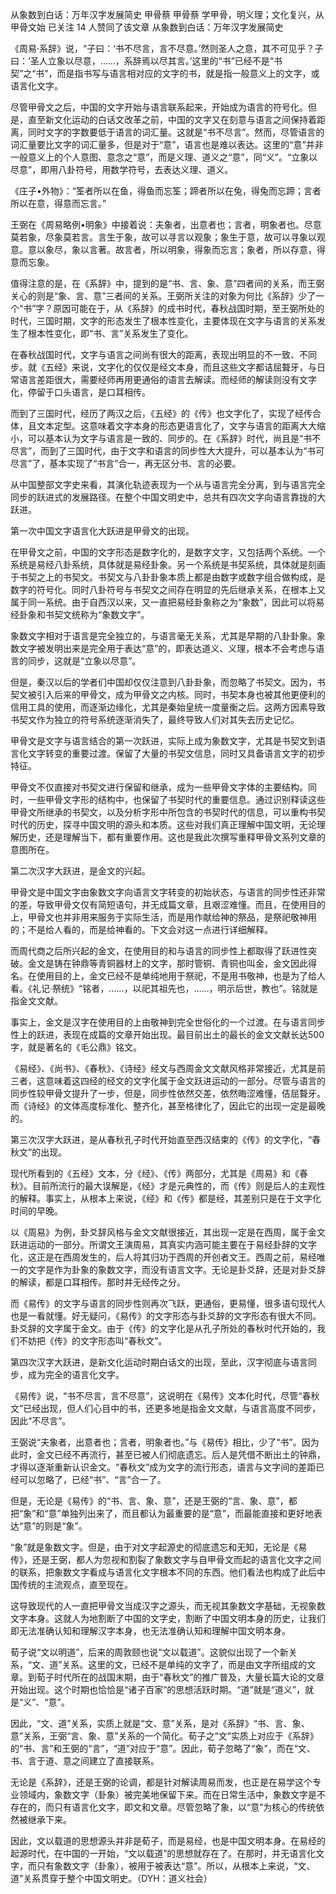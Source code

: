 从象数到白话：万年汉字发展简史
甲骨蔡
甲骨蔡
学甲骨，明义理；文化复兴，从甲骨文始
已关注
14 人赞同了该文章
从象数到白话：万年汉字发展简史





《周易·系辞》说，“子曰：‘书不尽言，言不尽意。’然则圣人之意，其不可见乎？子曰：‘圣人立象以尽意，……，系辞焉以尽其言。’这里的“书”已经不是“书契”之“书”，而是指书写与语言相对应的文字的书，就是指一般意义上的文字，或语言化文字。



尽管甲骨文之后，中国的文字开始与语言联系起来，开始成为语言的符号化。但是，直至新文化运动的白话文改革之前，中国的文字又在刻意与语言之间保持着距离，同时文字的字数要低于语言的词汇量。这就是“书不尽言”。然而，尽管语言的词汇量要比文字的词汇量多，但是对于“意”，语言也是难以表达。这里的“意”并非一般意义上的个人意图、意念之“意”，而是义理、道义之“意”，同“义”。“立象以尽意”，即用八卦符号，用数学符号，去表达义理、道义。



《庄子•外物》：“筌者所以在鱼，得鱼而忘筌；蹄者所以在兔，得兔而忘蹄；言者所以在意，得意而忘言。”



王弼在《周易略例•明象》中接着说：夫象者，出意者也；言者，明象者也。尽意莫若象，尽象莫若言。言生于象，故可以寻言以观象；象生于意，故可以寻象以观意。意以象尽，象以言著。故言者，所以明象，得象而忘言；象者，所以存意，得意而忘象。



值得注意的是，在《系辞》中，提到的是“书、言、象、意”四者间的关系，而王弼关心的则是“象、言、意”三者间的关系。王弼所关注的对象为何比《系辞》少了一个“书”字？原因可能在于，从《系辞》的成书时代，春秋战国时期，至王弼所处的时代，三国时期，文字的形态发生了根本性变化，主要体现在文字与语言的关系发生了根本性变化，即“书、言”关系发生了变化。



在春秋战国时代，文字与语言之间尚有很大的距离，表现出明显的不一致、不同步。就《五经》来说，文字化的仅仅是经文本身，而且这些文字都诘屈聱牙，与日常语言差距很大，需要经师再用更通俗的语言去解读。而经师的解读则没有文字化，停留于口头语言，是口耳相传。



而到了三国时代，经历了两汉之后，《五经》的《传》也文字化了，实现了经传合体，且文本定型。这意味着文字本身的形态更语言化了，文字与语言的距离大大缩小，可以基本认为文字与语言是一致的、同步的。在《系辞》时代，尚且是“书不尽言”，而到了三国时代，由于文字和语言的同步性大大提升，可以基本认为“书可尽言”了，基本实现了“书言”合一，再无区分书、言的必要。



从中国整部文字史来看，其演化轨迹表现为一个从与语言完全分离，到与语言完全同步的跃进式的发展路径。在整个中国文明史中，总共有四次文字向语言靠拢的大跃进。



第一次中国文字语言化大跃进是甲骨文的出现。



在甲骨文之前，中国的文字形态是数字化的，是数字文字，又包括两个系统。一个系统是易经八卦系统，具体就是易经卦象。另一个系统是书契系统，具体就是刻画于书契之上的书契文。书契文与八卦卦象本质上都是由数字或数字组合做构成，是数字的符号化。同时八卦符号与书契文之间存在明显的先后继承关系，在根本上又属于同一系统。由于自西汉以来，又一直把易经卦象称之为“象数”，因此可以将易经卦象和书契文统称为“象数文字”。



象数文字相对于语言是完全独立的，与语言毫无关系，尤其是早期的八卦卦象。象数文字被发明出来是完全用于表达“意”的，即表达道义、义理，根本不会考虑与语言的同步，这就是“立象以尽意”。



但是，秦汉以后的学者们中国却仅仅注意到八卦卦象，而忽略了书契文。因为，书契文被引入后来的甲骨文，成为甲骨文之内核。同时，书契本身也被其他更便利的信用工具的使用，而逐渐边缘化，尤其是秦始皇统一度量衡之后。这两方因素导致书契文作为独立的符号系统逐渐消失了，最终导致人们对其失去历史记忆。



甲骨文是文字与语言结合的第一次跃进，实际上成为象数文字，尤其是书契文到语言化文字转变的重要过渡。保留了大量的书契文信息，同时又具备语言文字的初步特征。



甲骨文不仅直接对书契文进行保留和继承，成为一些甲骨文字体的主要结构。同时，一些甲骨文字形的结构中，也保留了书契时代的重要信息。通过识别释读这些甲骨文所继承的书契文，以及分析字形中所包含的书契时代的信息，可以重构书契时代的历史，探寻中国文明的源头和本质。这些对我们真正理解中国文明，无论理解历史，还是理解当下，都有重要作用。这也是我此次撰写重释甲骨文系列文章的意图所在。



第二次汉字大跃进，是金文的兴起。



甲骨文是中国文字由象数文字向语言文字转变的初始状态，与语言的同步性还非常的差，导致甲骨文仅有简短语句，并无成篇文章，且艰涩难懂。而且，在使用目的上，甲骨文也并非用来服务于实际生活，而是用作献给神的祭品，是祭祀敬神用的；不是给人看的，而是给神看的。下文会对这一点进行详细解释。



而周代商之后所兴起的金文，在使用目的和与语言的同步性上都取得了跃进性突破。金文是铸在钟鼎等青铜器材上的文字，那时管铜、青铜也叫金，金文因此得名。在使用目的上，金文已经不是单纯地用于祭祀，不是用书敬神，也是为了给人看。《礼记·祭统》“铭者，……，以祀其祖先也，……，明示后世，教也”。铭就是指金文文献。



事实上，金文是汉字在使用目的上由敬神到完全世俗化的一个过渡。在与语言同步性上的跃进，表现在成篇的文章开始出现。最目前出土的最长的金文文献长达500字，就是著名的《毛公鼎》铭文。



《易经》、《尚书》、《春秋》、《诗经》经文与西周金文文献风格非常接近，尤其是前三者，这意味着这四经的经文的文字化属于金文跃进运动的一部分。尽管与语言的同步性较甲骨文提升了一步，但是，同步性依然交差，依然晦涩难懂，佶屈聱牙。而《诗经》的文体高度标准化、整齐化，甚至格律化了，因此它的出现一定是最晚的。



第三次汉字大跃进，是从春秋孔子时代开始直至西汉结束的《传》的文字化，“春秋文”的出现。



现代所看到的《五经》文本，分《经》、《传》两部分，尤其是《周易》和《春秋》。目前所流行的最大误解是，《经》才是元典性的，而《传》则是后人的主观性的解释。事实上，从根本上来说，《经》和《传》都是经，其差别只是在于文字化时间的早晚。



以《周易》为例，卦爻辞风格与金文文献很接近，其出现一定是在西周，属于金文跃进运动的一部分。所谓文王演周易，其真实内涵可能主要在于易经卦辞的文字化，这正是在西周发生的，后人将其归功于西周的开创者文王。西周之前，易经唯一的文字是作为卦象的象数文字，而没有语言文字。无论是卦爻辞，还是对卦爻辞的解读，都是口耳相传。那时并无经传之分。



而《易传》的文字与语言的同步性则再次飞跃，更通俗，更易懂，很多语句现代人也是一看就懂。好无疑问，《易传》的文字形态与卦爻辞的文字形态有很大不同。卦爻辞的文字属于金文。由于《传》的文字化是从孔子所处的春秋时代开始的，我们不妨把《传》的文字形态叫“春秋文”。



第四次汉字大跃进，是新文化运动时期白话文的出现，至此，汉字彻底与语言同步，成为完全的语言化文字。



《易传》说，“书不尽言，言不尽意”，这说明在《易传》文本化时代，尽管“春秋文”已经出现，但人们心目中的书，还更多地是指金文文献，与语言高度不同步，因此“不尽言”。



王弼说“夫象者，出意者也；言者，明象者也。”与《易传》相比，少了“书”。因为此时，金文已经不再流行，甚至已被人们彻底遗忘。后人是凭借不断出土的钟鼎，才得以逐渐重新认识金文。“春秋文”成为文字的流行形态，语言与文字间的差距已经可以忽略了，已经“书”、“言”合一了。



但是，无论是《易传》的“书、言、象、意”，还是王弼的“言、象、意”，都把“象”和“意”单独列出来了，而且都认为最重要的是“意”，而最能直接和更好地表达“意”的则是“象”。



“象”就是象数文字。但是，由于对文字起源史的彻底遗忘和无知，无论是《易传》，还是王弼，都人为忽视和割裂了象数文字与自甲骨文而起的语言化文字之间的联系，把象数文字看成与语言化文字根本不同的东西。他们看法也构成了此后中国传统的主流观点，直至现在。



这导致现代的人一直把甲骨文当成汉字之源头，而无视其象数文字基础，无视象数文字本身。这就人为地割断了中国的文字史，割断了中国文明本身的历史，让我们即无法准确认知和理解汉字本身，也无法准确认知和理解中国文明本身。



荀子说“文以明道”，后来的周敦颐也说“文以载道”。这貌似出现了一个新关系，“文、道”关系。这里的文，已经不是单纯的文字了，而是由文字所组成的文章。到荀子时代所在的战国末期，由于“春秋文”的推广普及，大量长篇大论的文章开始出现。这个时期也恰恰是“诸子百家”的思想活跃时期。“道”就是“道义”，就是“义”、“意”。



因此，“文、道”关系，实质上就是“文、意”关系，是对《系辞》“书、言、象、意”关系，王弼“言、象、意”关系的一个简化。荀子之“文”实质上对应于《系辞》的“书、言”和王弼的“言”，“道”对应于“意”。因此，荀子忽略了“象”，而在“文、书、言于道、意之间建立了直接联系。



无论是《系辞》，还是王弼的论调，都是针对解读周易而发，也正是在易学这个专业领域内，象数文字（卦象）被完美地保留下来。而在日常生活中，象数文字是不存在的，而只有语言化文字，即文和文章。尽管忽略了象，以“意”为核心的传统依然被继承下来。



因此，文以载道的思想源头并非是荀子，而是易经，也是中国文明本身。在易经的起源时代，在中国的一开始，“文以载道”的思想就存在了。在那时，并无语言化文字，而只有象数文字（卦象），被用于被表达“意”。所以，从根本上来说，“文、道”关系贯穿于整个中国文明史。（DYH：道义社会）
